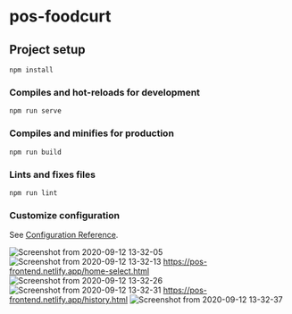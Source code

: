 # pos-foodcurt

## Project setup
```
npm install
```

### Compiles and hot-reloads for development
```
npm run serve
```

### Compiles and minifies for production
```
npm run build
```

### Lints and fixes files
```
npm run lint
```

### Customize configuration
See [Configuration Reference](https://cli.vuejs.org/config/).


![Screenshot from 2020-09-12 13-32-05](https://user-images.githubusercontent.com/49190810/92989284-7086b100-f4fd-11ea-9599-d3d8b0254b28.png)
![Screenshot from 2020-09-12 13-32-13](https://user-images.githubusercontent.com/49190810/92989290-72e90b00-f4fd-11ea-9336-03c0cac16658.png)
https://pos-frontend.netlify.app/home-select.html
![Screenshot from 2020-09-12 13-32-26](https://user-images.githubusercontent.com/49190810/92989295-75e3fb80-f4fd-11ea-8d98-294d285a212b.png)
![Screenshot from 2020-09-12 13-32-31](https://user-images.githubusercontent.com/49190810/92989297-77adbf00-f4fd-11ea-94df-643679574060.png)
https://pos-frontend.netlify.app/history.html
![Screenshot from 2020-09-12 13-32-37](https://user-images.githubusercontent.com/49190810/92989300-7a101900-f4fd-11ea-905f-f650bc87a997.png)
